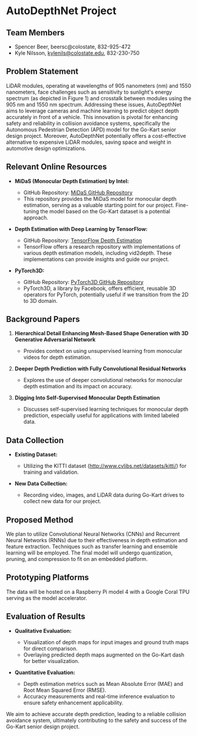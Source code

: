 # AutoDepthNet Project

## Team Members
- Spencer Beer, beersc@colostate, 832-925-472
- Kyle Nilsson, kylenils@colostate.edu, 832-230-750

## Problem Statement

LiDAR modules, operating at wavelengths of 905 nanometers (nm) and 1550 nanometers, face challenges such as sensitivity to sunlight's energy spectrum (as depicted in Figure 1) and crosstalk between modules using the 905 nm and 1550 nm spectrum. Addressing these issues, AutoDepthNet aims to leverage cameras and machine learning to predict object depth accurately in front of a vehicle. This innovation is pivotal for enhancing safety and reliability in collision avoidance systems, specifically the Autonomous Pedestrian Detection (APD) model for the Go-Kart senior design project. Moreover, AutoDepthNet potentially offers a cost-effective alternative to expensive LiDAR modules, saving space and weight in automotive design optimizations.

## Relevant Online Resources

- **MiDaS (Monocular Depth Estimation) by Intel:**
  - GitHub Repository: [MiDaS GitHub Repository](https://github.com/intel-isl/MiDaS)
  - This repository provides the MiDaS model for monocular depth estimation, serving as a valuable starting point for our project. Fine-tuning the model based on the Go-Kart dataset is a potential approach.

- **Depth Estimation with Deep Learning by TensorFlow:**
  - GitHub Repository: [TensorFlow Depth Estimation](https://github.com/tensorflow/models/tree/master/research/vid2depth)
  - TensorFlow offers a research repository with implementations of various depth estimation models, including vid2depth. These implementations can provide insights and guide our project.

- **PyTorch3D:**
  - GitHub Repository: [PyTorch3D GitHub Repository](https://github.com/facebookresearch/pytorch3d)
  - PyTorch3D, a library by Facebook, offers efficient, reusable 3D operators for PyTorch, potentially useful if we transition from the 2D to 3D domain.

## Background Papers

1. **Hierarchical Detail Enhancing Mesh-Based Shape Generation with 3D Generative Adversarial Network**
   - Provides context on using unsupervised learning from monocular videos for depth estimation.

2. **Deeper Depth Prediction with Fully Convolutional Residual Networks**
   - Explores the use of deeper convolutional networks for monocular depth estimation and its impact on accuracy.

3. **Digging Into Self-Supervised Monocular Depth Estimation**
   - Discusses self-supervised learning techniques for monocular depth prediction, especially useful for applications with limited labeled data.

## Data Collection

- **Existing Dataset:**
  - Utilizing the KITTI dataset (http://www.cvlibs.net/datasets/kitti/) for training and validation.

- **New Data Collection:**
  - Recording video, images, and LiDAR data during Go-Kart drives to collect new data for our project.

## Proposed Method

We plan to utilize Convolutional Neural Networks (CNNs) and Recurrent Neural Networks (RNNs) due to their effectiveness in depth estimation and feature extraction. Techniques such as transfer learning and ensemble learning will be employed. The final model will undergo quantization, pruning, and compression to fit on an embedded platform.

## Prototyping Platforms

The data will be hosted on a Raspberry Pi model 4 with a Google Coral TPU serving as the model accelerator.

## Evaluation of Results

- **Qualitative Evaluation:**
  - Visualization of depth maps for input images and ground truth maps for direct comparison.
  - Overlaying predicted depth maps augmented on the Go-Kart dash for better visualization.

- **Quantitative Evaluation:**
  - Depth estimation metrics such as Mean Absolute Error (MAE) and Root Mean Squared Error (RMSE).
  - Accuracy measurements and real-time inference evaluation to ensure safety enhancement applicability.

We aim to achieve accurate depth prediction, leading to a reliable collision avoidance system, ultimately contributing to the safety and success of the Go-Kart senior design project.

